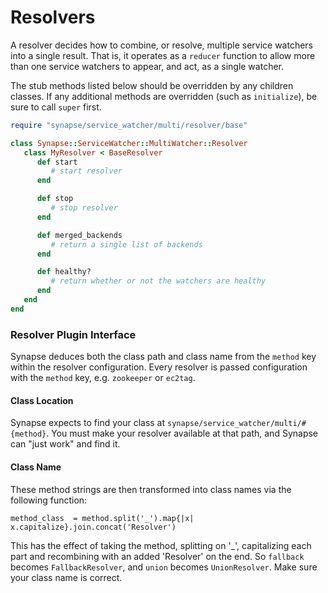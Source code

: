 # Resolvers

A resolver decides how to combine, or resolve, multiple service watchers into a
single result. That is, it operates as a `reducer` function to allow more than
one service watchers to appear, and act, as a single watcher.

The stub methods listed below should be overridden by any children classes.
If any additional methods are overridden (such as `initialize`), be sure to
call `super` first.

```ruby
require "synapse/service_watcher/multi/resolver/base"

class Synapse::ServiceWatcher::MultiWatcher::Resolver
   class MyResolver < BaseResolver
      def start
	     # start resolver
	  end

	  def stop
	     # stop resolver
	  end

	  def merged_backends
	     # return a single list of backends
	  end

	  def healthy?
	     # return whether or not the watchers are healthy
	  end
   end
end
```

### Resolver Plugin Interface
Synapse deduces both the class path and class name from the `method` key within
the resolver configuration.  Every resolver is passed configuration with the
`method` key, e.g. `zookeeper` or `ec2tag`.

#### Class Location
Synapse expects to find your class at `synapse/service_watcher/multi/#{method}`.
You must make your resolver available at that path, and Synapse can "just work" and
find it.

#### Class Name
These method strings are then transformed into class names via the following
function:

```
method_class  = method.split('_').map{|x| x.capitalize}.join.concat('Resolver')
```

This has the effect of taking the method, splitting on '_', capitalizing each
part and recombining with an added 'Resolver' on the end. So `fallback`
becomes `FallbackResolver`, and `union` becomes `UnionResolver`. Make sure
your class name is correct.
